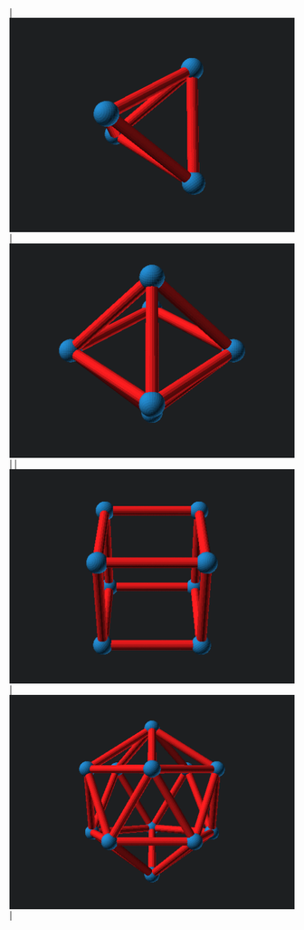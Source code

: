
| ![test_plate_ap](img/polyhedra_tetrahedron_wireframe.gif) | ![test_plate_bp](img/polyhedra_octahedron_wireframe.gif) |
| ![test_plate_ab](img/polyhedra_hexahedron_wireframe.gif) | ![test_plate_ba](img/polyhedra_icosahedron_wireframe.gif) |
